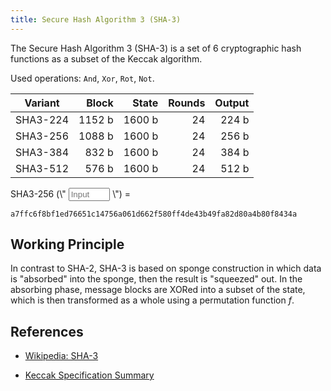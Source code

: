 ```yaml
---
title: Secure Hash Algorithm 3 (SHA-3)
---
```

The Secure Hash Algorithm 3 (SHA-3) is a set of 6 cryptographic hash functions as a subset of the Keccak algorithm. 



Used operations: `And`, `Xor`, `Rot`, `Not`.


| Variant   | Block  | State  | Rounds | Output |
|-----------|-------:|-------:|-------:|-------:|
| SHA3-224  | 1152 b | 1600 b |     24 |  224 b |
| SHA3-256  | 1088 b | 1600 b |     24 |  256 b |
| SHA3-384  |  832 b | 1600 b |     24 |  384 b |
| SHA3-512  |  576 b | 1600 b |     24 |  512 b |


<div class="row">
<div class="col-md-auto pr-0">
SHA3-256 (\" <input id="number-input" style="width: 5em;" oninput="calcSHA3(this)" placeholder="Input" value=""> \") =	
</div>
<div class="col pl-0">
<p><code id="SHA3_out">a7ffc6f8bf1ed76651c14756a061d662f580ff4de43b49fa82d80a4b80f8434a</code></p>	
</div>
</div>


## Working Principle
In contrast to SHA-2, SHA-3 is based on sponge construction in which data is "absorbed" into the sponge, then the result is "squeezed" out.  In the absorbing phase, message blocks are XORed into a subset of the state, which is then transformed as a whole using a permutation function $f$.



## References
* [Wikipedia: SHA-3](https://en.wikipedia.org/wiki/SHA-3)

* [Keccak Specification Summary](https://keccak.team/keccak_specs_summary.html)


<script type="text/javascript" src="http://cdn.jsdelivr.net/gh/emn178/js-sha3/build/sha3.min.js"></script>
<script type="text/javascript">
function calcSHA3( text ){
	document.getElementById('SHA3_out').textContent = sha3_256( text.value );
}
</script>

